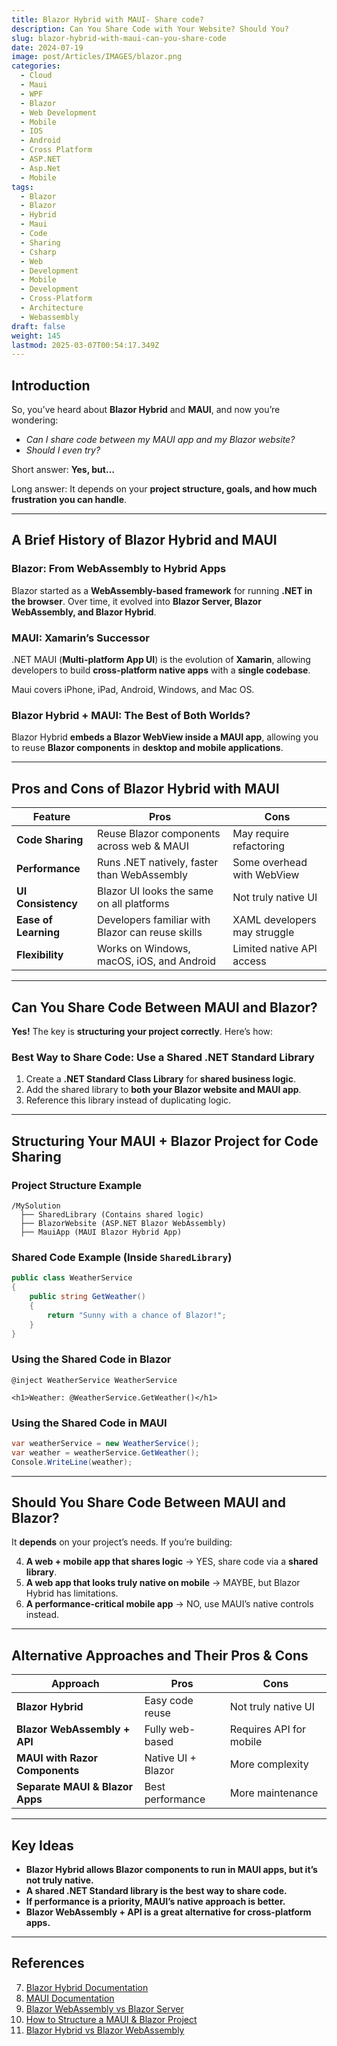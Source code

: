 ```yaml
---
title: Blazor Hybrid with MAUI- Share code?
description: Can You Share Code with Your Website? Should You?
slug: blazor-hybrid-with-maui-can-you-share-code
date: 2024-07-19
image: post/Articles/IMAGES/blazor.png
categories:
  - Cloud
  - Maui
  - WPF
  - Blazor
  - Web Development
  - Mobile
  - IOS
  - Android
  - Cross Platform
  - ASP.NET
  - Asp.Net
  - Mobile
tags:
  - Blazor
  - Blazor
  - Hybrid
  - Maui
  - Code
  - Sharing
  - Csharp
  - Web
  - Development
  - Mobile
  - Development
  - Cross-Platform
  - Architecture
  - Webassembly
draft: false
weight: 145
lastmod: 2025-03-07T00:54:17.349Z
---
```

<!--
# Advantages and Disadvantages of Blazor Hybrid with MAUI. Can You Share Code with Your Website? Should You? How to Structure Your MAUI Project to Share Code with Your Blazor Website. Alternative Approaches Pros and Cons
-->

## Introduction

So, you’ve heard about **Blazor Hybrid** and **MAUI**, and now you’re wondering:

* *Can I share code between my MAUI app and my Blazor website?*
* *Should I even try?*

Short answer: **Yes, but…**

Long answer: It depends on your **project structure, goals, and how much frustration you can handle**.

<!--
In this article, we’ll explore:

- The **history of Blazor Hybrid & MAUI**
- **How to structure a project** to share code between MAUI and a Blazor website
- The **pros and cons** of different approaches
- **Code examples** showing how to make it all work
-->

***

## A Brief History of Blazor Hybrid and MAUI

### **Blazor: From WebAssembly to Hybrid Apps**

Blazor started as a **WebAssembly-based framework** for running **.NET in the browser**. Over time, it evolved into **Blazor Server, Blazor WebAssembly, and Blazor Hybrid**.

### **MAUI: Xamarin’s Successor**

.NET MAUI (**Multi-platform App UI**) is the evolution of **Xamarin**, allowing developers to build **cross-platform native apps** with a **single codebase**.

Maui covers iPhone, iPad, Android, Windows, and Mac OS.

### **Blazor Hybrid + MAUI: The Best of Both Worlds?**

Blazor Hybrid **embeds a Blazor WebView inside a MAUI app**, allowing you to reuse **Blazor components** in **desktop and mobile applications**.

***

## Pros and Cons of Blazor Hybrid with MAUI

| Feature              | Pros                                             | Cons                         |
| -------------------- | ------------------------------------------------ | ---------------------------- |
| **Code Sharing**     | Reuse Blazor components across web & MAUI        | May require refactoring      |
| **Performance**      | Runs .NET natively, faster than WebAssembly      | Some overhead with WebView   |
| **UI Consistency**   | Blazor UI looks the same on all platforms        | Not truly native UI          |
| **Ease of Learning** | Developers familiar with Blazor can reuse skills | XAML developers may struggle |
| **Flexibility**      | Works on Windows, macOS, iOS, and Android        | Limited native API access    |

***

## Can You Share Code Between MAUI and Blazor?

**Yes!** The key is **structuring your project correctly**. Here’s how:

### **Best Way to Share Code**: Use a **Shared .NET Standard Library**

1. Create a **.NET Standard Class Library** for **shared business logic**.
2. Add the shared library to **both your Blazor website and MAUI app**.
3. Reference this library instead of duplicating logic.

***

## Structuring Your MAUI + Blazor Project for Code Sharing

### **Project Structure Example**

```plaintext
/MySolution
  ├── SharedLibrary (Contains shared logic)
  ├── BlazorWebsite (ASP.NET Blazor WebAssembly)
  ├── MauiApp (MAUI Blazor Hybrid App)
```

### **Shared Code Example** (Inside `SharedLibrary`)

```csharp
public class WeatherService
{
    public string GetWeather()
    {
        return "Sunny with a chance of Blazor!";
    }
}
```

### **Using the Shared Code in Blazor**

```razor
@inject WeatherService WeatherService

<h1>Weather: @WeatherService.GetWeather()</h1>
```

### **Using the Shared Code in MAUI**

```csharp
var weatherService = new WeatherService();
var weather = weatherService.GetWeather();
Console.WriteLine(weather);
```

***

## Should You Share Code Between MAUI and Blazor?

It **depends** on your project’s needs. If you’re building:

4. **A web + mobile app that shares logic** → YES, share code via a **shared library**.
5. **A web app that looks truly native on mobile** → MAYBE, but Blazor Hybrid has limitations.
6. **A performance-critical mobile app** → NO, use MAUI’s native controls instead.

***

## Alternative Approaches and Their Pros & Cons

| Approach                        | Pros               | Cons                    |
| ------------------------------- | ------------------ | ----------------------- |
| **Blazor Hybrid**               | Easy code reuse    | Not truly native UI     |
| **Blazor WebAssembly + API**    | Fully web-based    | Requires API for mobile |
| **MAUI with Razor Components**  | Native UI + Blazor | More complexity         |
| **Separate MAUI & Blazor Apps** | Best performance   | More maintenance        |

***

## Key Ideas

* **Blazor Hybrid allows Blazor components to run in MAUI apps, but it’s not truly native.**
* **A shared .NET Standard library is the best way to share code.**
* **If performance is a priority, MAUI’s native approach is better.**
* **Blazor WebAssembly + API is a great alternative for cross-platform apps.**

***

## References

7. [Blazor Hybrid Documentation](https://learn.microsoft.com/en-us/aspnet/core/blazor/hybrid)
8. [MAUI Documentation](https://learn.microsoft.com/en-us/dotnet/maui/)
9. [Blazor WebAssembly vs Blazor Server](https://dotnet.microsoft.com/en-us/apps/aspnet/web-apps/blazor)
10. [How to Structure a MAUI & Blazor Project](https://devblogs.microsoft.com/dotnet/how-to-structure-blazor-and-maui/)
11. [Blazor Hybrid vs Blazor WebAssembly](https://www.thinktecture.com/en/blazor/blazor-hybrid-vs-blazor-webassembly/)

